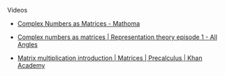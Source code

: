 Videos
* [Complex Numbers as Matrices - Mathoma](https://youtu.be/kst2Io91JbM?si=QMlwrLZ0xsNX3IkD)

* [Complex numbers as matrices | Representation theory episode 1 - All Angles](https://youtu.be/hsveVFoIJPM?si=NBGekKNO1MwOQTZF)

* [Matrix multiplication introduction | Matrices | Precalculus | Khan Academy](https://youtu.be/kT4Mp9EdVqs?si=Tkiv--j_6TmE3BHq)
